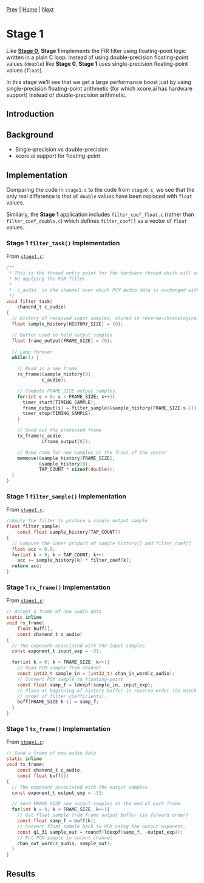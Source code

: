 
[Prev](stage0.md) | [Home](../intro.md) | [Next](stage2.md)

# Stage 1

Like [**Stage 0**](stage0.md), **Stage 1** implements the FIR filter using
floating-point logic written in a plain C loop. Instead of using
double-precision floating-point values (`double`) like **Stage 0**, **Stage 1**
uses single-precision floating-point values (`float`).

In this stage we'll see that we get a large performance boost just by using
single-precision floating-point arithmetic (for which xcore.ai has hardware
support) instead of double-precision arithmetic.

## Introduction

## Background

* Single-precision vs double-precision
* xcore.ai support for floating-point

## Implementation

Comparing the code in `stage1.c` to the code from `stage0.c`, we see that the
only real difference is that all `double` values have been replaced with `float`
values.

Similarly, the **Stage 1** application includes `filter_coef_float.c` (rather
than `filter_coef_double.c`) which defines `filter_coef[]` as a vector of
`float` values.


### Stage 1 `filter_task()` Implementation

From [`stage1.c`](TODO):
```c
/**
 * This is the thread entry point for the hardware thread which will actually 
 * be applying the FIR filter.
 * 
 * `c_audio` is the channel over which PCM audio data is exchanged with tile[0].
 */
void filter_task(
    chanend_t c_audio)
{
  // History of received input samples, stored in reverse-chronological order
  float sample_history[HISTORY_SIZE] = {0};

  // Buffer used to hold output samples
  float frame_output[FRAME_SIZE] = {0};
  
  // Loop forever
  while(1) {

    // Read in a new frame
    rx_frame(&sample_history[0], 
             c_audio);

    // Compute FRAME_SIZE output samples.
    for(int s = 0; s < FRAME_SIZE; s++){
      timer_start(TIMING_SAMPLE);
      frame_output[s] = filter_sample(&sample_history[FRAME_SIZE-s-1]);
      timer_stop(TIMING_SAMPLE);
    }

    // Send out the processed frame
    tx_frame(c_audio, 
             &frame_output[0]);

    // Make room for new samples at the front of the vector
    memmove(&sample_history[FRAME_SIZE], 
            &sample_history[0], 
            TAP_COUNT * sizeof(double));
  }
}
```

### Stage 1 `filter_sample()` Implementation

From [`stage1.c`](TODO):
```c
//Apply the filter to produce a single output sample
float filter_sample(
    const float sample_history[TAP_COUNT])
{
  // Compute the inner product of sample_history[] and filter_coef[]
  float acc = 0.0;
  for(int k = 0; k < TAP_COUNT; k++)
    acc += sample_history[k] * filter_coef[k];
  return acc;
}
```

### Stage 1 `rx_frame()` Implementation

From [`stage1.c`](TODO):
```c
// Accept a frame of new audio data 
static inline 
void rx_frame(
    float buff[],
    const chanend_t c_audio)
{    
  // The exponent associated with the input samples
  const exponent_t input_exp = -31;

  for(int k = 0; k < FRAME_SIZE; k++){
    // Read PCM sample from channel
    const int32_t sample_in = (int32_t) chan_in_word(c_audio);
    // Convert PCM sample to floating-point
    const float samp_f = ldexpf(sample_in, input_exp);
    // Place at beginning of history buffer in reverse order (to match the
    // order of filter coefficients).
    buff[FRAME_SIZE-k-1] = samp_f;
  }
}
```

### Stage 1 `tx_frame()` Implementation

From [`stage1.c`](TODO):
```c
// Send a frame of new audio data
static inline 
void tx_frame(
    const chanend_t c_audio,
    const float buff[])
{    
  // The exponent associated with the output samples
  const exponent_t output_exp = -31;

  // Send FRAME_SIZE new output samples at the end of each frame.
  for(int k = 0; k < FRAME_SIZE; k++){
    // Get float sample from frame output buffer (in forward order)
    const float samp_f = buff[k];
    // Convert float sample back to PCM using the output exponent.
    const q1_31 sample_out = roundf(ldexpf(samp_f, -output_exp));
    // Put PCM sample in output channel
    chan_out_word(c_audio, sample_out);
  }
}
```

## Results